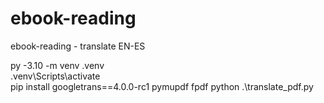 # ebook-reading
ebook-reading - translate EN-ES

py -3.10 -m venv .venv   
.venv\Scripts\activate  
pip install googletrans==4.0.0-rc1 pymupdf fpdf
python .\translate_pdf.py 
